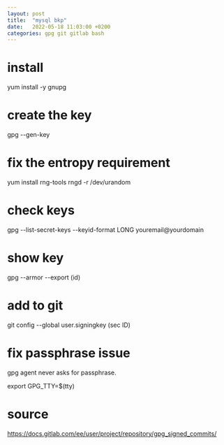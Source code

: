 ```yaml
---
layout: post
title:  "mysql bkp"
date:   2022-05-18 11:03:00 +0200
categories: gpg git gitlab bash
---
```



# install
yum install -y gnupg

# create the key
gpg --gen-key

# fix the entropy requirement
yum install rng-tools
rngd -r /dev/urandom

# check keys
gpg --list-secret-keys --keyid-format LONG youremail@yourdomain

# show key
gpg --armor --export (id)

# add to git
git config --global user.signingkey (sec ID)

# fix passphrase issue
gpg agent never asks for passphrase.

export GPG_TTY=$(tty)
# source
https://docs.gitlab.com/ee/user/project/repository/gpg_signed_commits/
```